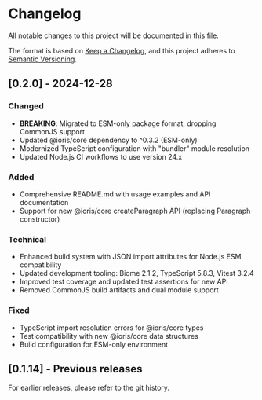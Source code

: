 # Changelog

All notable changes to this project will be documented in this file.

The format is based on [Keep a Changelog](https://keepachangelog.com/en/1.0.0/),
and this project adheres to [Semantic Versioning](https://semver.org/spec/v2.0.0.html).

## [0.2.0] - 2024-12-28

### Changed
- **BREAKING**: Migrated to ESM-only package format, dropping CommonJS support
- Updated @ioris/core dependency to ^0.3.2 (ESM-only)
- Modernized TypeScript configuration with "bundler" module resolution
- Updated Node.js CI workflows to use version 24.x

### Added  
- Comprehensive README.md with usage examples and API documentation
- Support for new @ioris/core createParagraph API (replacing Paragraph constructor)

### Technical
- Enhanced build system with JSON import attributes for Node.js ESM compatibility
- Updated development tooling: Biome 2.1.2, TypeScript 5.8.3, Vitest 3.2.4
- Improved test coverage and updated test assertions for new API
- Removed CommonJS build artifacts and dual module support

### Fixed
- TypeScript import resolution errors for @ioris/core types
- Test compatibility with new @ioris/core data structures
- Build configuration for ESM-only environment

## [0.1.14] - Previous releases

For earlier releases, please refer to the git history.